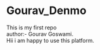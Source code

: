# Gourav_Denmo
This is my first repo
<br>
author:- Gourav Goswami.
<br>
Hii i am happy to use this platform.
